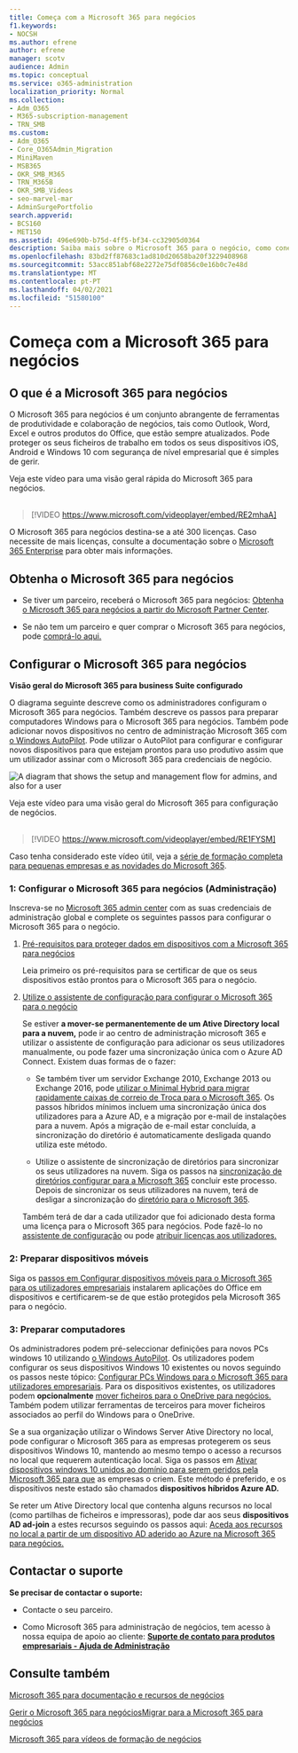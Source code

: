 ```yaml
---
title: Começa com a Microsoft 365 para negócios
f1.keywords:
- NOCSH
ms.author: efrene
author: efrene
manager: scotv
audience: Admin
ms.topic: conceptual
ms.service: o365-administration
localization_priority: Normal
ms.collection:
- Adm_O365
- M365-subscription-management
- TRN_SMB
ms.custom:
- Adm_O365
- Core_O365Admin_Migration
- MiniMaven
- MSB365
- OKR_SMB_M365
- TRN_M365B
- OKR_SMB_Videos
- seo-marvel-mar
- AdminSurgePortfolio
search.appverid:
- BCS160
- MET150
ms.assetid: 496e690b-b75d-4ff5-bf34-cc32905d0364
description: Saiba mais sobre o Microsoft 365 para o negócio, como conecê-lo e como preparar os dispositivos e computadores dos seus utilizadores para garantir que estão protegidos pela Microsoft 365 para o negócio.
ms.openlocfilehash: 83bd2ff87683c1ad810d20658ba20f3229408968
ms.sourcegitcommit: 53acc851abf68e2272e75df0856c0e16b0c7e48d
ms.translationtype: MT
ms.contentlocale: pt-PT
ms.lasthandoff: 04/02/2021
ms.locfileid: "51580100"
---
```

# <a name="get-started-with-microsoft-365-for-business"></a>Começa com a Microsoft 365 para negócios

## <a name="what-is-microsoft-365-for-business"></a>O que é a Microsoft 365 para negócios

O Microsoft 365 para negócios é um conjunto abrangente de ferramentas de produtividade e colaboração de negócios, tais como Outlook, Word, Excel e outros produtos do Office, que estão sempre atualizados. Pode proteger os seus ficheiros de trabalho em todos os seus dispositivos iOS, Android e Windows 10 com segurança de nível empresarial que é simples de gerir.

Veja este vídeo para uma visão geral rápida do Microsoft 365 para negócios.<br><br>

> [!VIDEO https://www.microsoft.com/videoplayer/embed/RE2mhaA] 
  
O Microsoft 365 para negócios destina-se a até 300 licenças. Caso necessite de mais licenças, consulte a documentação sobre o [Microsoft 365 Enterprise](../enterprise/index.yml) para obter mais informações. 
  
## <a name="get-microsoft-365-for-business"></a>Obtenha o Microsoft 365 para negócios

- Se tiver um parceiro, receberá o Microsoft 365 para negócios: [Obtenha o Microsoft 365 para negócios a partir do Microsoft Partner Center](get-microsoft-365-business.md).
    
- Se não tem um parceiro e quer comprar o Microsoft 365 para negócios, pode [comprá-lo aqui.](https://www.microsoft.com/microsoft-365/business)
    
## <a name="set-up-microsoft-365-for-business"></a>Configurar o Microsoft 365 para negócios

 **Visão geral do Microsoft 365 para business Suite configurado**
  
O diagrama seguinte descreve como os administradores configuram o Microsoft 365 para negócios. Também descreve os passos para preparar computadores Windows para o Microsoft 365 para negócios. Também pode adicionar novos dispositivos no centro de administração Microsoft 365 com [o Windows AutoPilot](add-autopilot-devices-and-profile.md). Pode utilizar o AutoPilot para configurar e configurar novos dispositivos para que estejam prontos para uso produtivo assim que um utilizador assinar com o Microsoft 365 para credenciais de negócio.
  
![A diagram that shows the setup and management flow for admins, and also for a user](../media/249f81fc-7e79-44c7-8425-3a0b7b651c3b.png)

Veja este vídeo para uma visão geral do Microsoft 365 para configuração de negócios.<br><br>

> [!VIDEO https://www.microsoft.com/videoplayer/embed/RE1FYSM] 

Caso tenha considerado este vídeo útil, veja a [série de formação completa para pequenas empresas e as novidades do Microsoft 365](https://support.microsoft.com/office/6ab4bbcd-79cf-4000-a0bd-d42ce4d12816).

  
### <a name="1-set-up-microsoft-365-for-business-admin"></a>1: Configurar o Microsoft 365 para negócios (Administração)

Inscreva-se no [Microsoft 365 admin center](https://portal.office.com/adminportal/home) com as suas credenciais de administração global e complete os seguintes passos para configurar o Microsoft 365 para o negócio. 
  
1. [Pré-requisitos para proteger dados em dispositivos com a Microsoft 365 para negócios](pre-requisites-for-data-protection.md)
    
    Leia primeiro os pré-requisitos para se certificar de que os seus dispositivos estão prontos para o Microsoft 365 para o negócio.
    
2. [Utilize o assistente de configuração para configurar o Microsoft 365 para o negócio](set-up.md)
    
    Se estiver **a mover-se permanentemente de um Ative Directory local para a nuvem,** pode ir ao centro de administração microsoft 365 e utilizar o assistente de configuração para adicionar os seus utilizadores manualmente, ou pode fazer uma sincronização única com o Azure AD Connect. Existem duas formas de o fazer: 
    
    - Se também tiver um servidor Exchange 2010, Exchange 2013 ou Exchange 2016, pode [utilizar o Minimal Hybrid para migrar rapidamente caixas de correio de Troca para o Microsoft 365](/Exchange/mailbox-migration/use-minimal-hybrid-to-quickly-migrate). Os passos híbridos mínimos incluem uma sincronização única dos utilizadores para a Azure AD, e a migração por e-mail de instalações para a nuvem. Após a migração de e-mail estar concluída, a sincronização do diretório é automaticamente desligada quando utiliza este método.
    
    - Utilize o assistente de sincronização de diretórios para sincronizar os seus utilizadores na nuvem. Siga os passos na [sincronização de diretórios configurar para a Microsoft 365](../enterprise/set-up-directory-synchronization.md) concluir este processo. Depois de sincronizar os seus utilizadores na nuvem, terá de desligar a sincronização do [diretório para o Microsoft 365](../enterprise/turn-off-directory-synchronization.md).
    
    Também terá de dar a cada utilizador que foi adicionado desta forma uma licença para o Microsoft 365 para negócios. Pode fazê-lo no [assistente de configuração](set-up.md) ou pode [atribuir licenças aos utilizadores.](../admin/manage/assign-licenses-to-users.md)
    
### <a name="2-prepare-mobile-devices"></a>2: Preparar dispositivos móveis

Siga os [passos em Configurar dispositivos móveis para o Microsoft 365 para os utilizadores empresariais](set-up-mobile-devices.md) instalarem aplicações do Office em dispositivos e certificarem-se de que estão protegidos pela Microsoft 365 para o negócio. 
  
### <a name="3-prepare-pcs"></a>3: Preparar computadores

Os administradores podem pré-seleccionar definições para novos PCs windows 10 utilizando [o Windows AutoPilot](add-autopilot-devices-and-profile.md). Os utilizadores podem configurar os seus dispositivos Windows 10 existentes ou novos seguindo os passos neste tópico: [Configurar PCs Windows para o Microsoft 365 para utilizadores empresariais](set-up-windows-devices.md). Para os dispositivos existentes, os utilizadores podem **opcionalmente** [mover ficheiros para o OneDrive para negócios.](move-files-to-onedrive.md) Também podem utilizar ferramentas de terceiros para mover ficheiros associados ao perfil do Windows para o OneDrive.
  
Se a sua organização utilizar o Windows Server Ative Directory no local, pode configurar o Microsoft 365 para as empresas protegerem os seus dispositivos Windows 10, mantendo ao mesmo tempo o acesso a recursos no local que requerem autenticação local. Siga os passos em [Ativar dispositivos windows 10 unidos ao domínio para serem geridos pela Microsoft 365 para que](manage-windows-devices.md) as empresas o criem. Este método é preferido, e os dispositivos neste estado são chamados **dispositivos híbridos Azure AD.** 
  
Se reter um Ative Directory local que contenha alguns recursos no local (como partilhas de ficheiros e impressoras), pode dar aos seus **dispositivos AD ad-join** a estes recursos seguindo os passos aqui: [Aceda aos recursos no local a partir de um dispositivo AD aderido ao Azure na Microsoft 365 para negócios.](access-resources.md)
  
  
## <a name="contact-support"></a>Contactar o suporte

 **Se precisar de contactar o suporte:**
  
- Contacte o seu parceiro.
    
- Como Microsoft 365 para administração de negócios, tem acesso à nossa equipa de apoio ao cliente: **[Suporte de contato para produtos empresariais - Ajuda de Administração](../admin/contact-support-for-business-products.md)**
    
## <a name="see-also"></a>Consulte também

[Microsoft 365 para documentação e recursos de negócios](./index.yml)
  
[Gerir o Microsoft 365 para negócios](manage.md)[Migrar para a Microsoft 365 para negócios](migrate-to-microsoft-365-business.md)

[Microsoft 365 para vídeos de formação de negócios](https://support.microsoft.com/office/6ab4bbcd-79cf-4000-a0bd-d42ce4d12816)